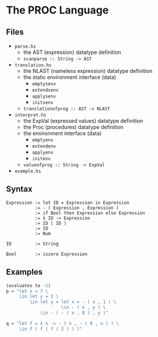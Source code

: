 # The PROC Language
## Files
* `parse.hs`
    - the AST (expression) datatype definition
    - `scanparse :: String -> AST`
* `translation.hs`
    - the NLAST (nameless expression) datatype definition
    - the static environment interface (data)
        - `emptysenv`
        - `extendsenv`
        - `applysenv`
        - `initsenv`
    - `translationofprog :: AST -> NLAST`
* `interpret.hs`
    - the ExpVal (expressed values) datatype definition
    - the Proc (procedures) datatype definition
    - the environment interface (data)
        - `emptyenv`
        - `extendenv`
        - `applyenv`
        - `initenv`
    - `valueofprog :: String -> ExpVal`
* `example.hs`

## Syntax
```
Expression := let ID = Expression in Expression
           := - ( Expression , Expression )
           := if Bool then Expression else Expression
           := λ ID -> Expression
           := ID ( ID )
           := ID
           := Num

ID         := String

Bool       := iszero Expression
```

## Examples
```hs
(evaluates to -5)
p = "let x = 7 \
     \in let y = 2 \
         \in let y = let x = - ( x , 1 ) \
                     \in - ( x , y ) \
             \in - ( - ( x , 8 ) , y )"
```

```hs
q = "let f = λ n -> - ( n , - ( 0 , n ) ) \
     \in f ( f ( f ( 2 ) ) )"
```
